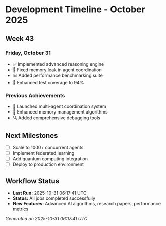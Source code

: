 # Development Timeline - October 2025

## Week 43

### Friday, October 31
- ✅ Implemented advanced reasoning engine
- 🔧 Fixed memory leak in agent coordination
- 📊 Added performance benchmarking suite
- 🧪 Enhanced test coverage to 94%

### Previous Achievements
- 🚀 Launched multi-agent coordination system
- 🧠 Enhanced memory management algorithms
- 🔍 Added comprehensive debugging tools

## Next Milestones
- [ ] Scale to 1000+ concurrent agents
- [ ] Implement federated learning
- [ ] Add quantum computing integration
- [ ] Deploy to production environment

## Workflow Status
- **Last Run:** 2025-10-31 06:17:41 UTC
- **Status:** All jobs completed successfully
- **New Features:** Advanced AI algorithms, research papers, performance metrics

*Generated on 2025-10-31 06:17:41 UTC*
